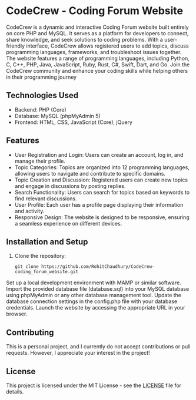 # CodeCrew - Coding Forum Website
CodeCrew is a dynamic and interactive Coding Forum website built entirely on core PHP and MySQL. It serves as a platform for developers to connect, share knowledge, and seek solutions to coding problems. With a user-friendly interface, CodeCrew allows registered users to add topics, discuss programming languages, frameworks, and troubleshoot issues together. The website features a range of programming languages, including Python, C, C++, PHP, Java, JavaScript, Ruby, Rust, C#, Swift, Dart, and Go. Join the CodeCrew community and enhance your coding skills while helping others in their programming journey


## Technologies Used
- Backend: PHP (Core)
- Database: MySQL (phpMyAdmin 5)
- Frontend: HTML, CSS, JavaScript (Core), jQuery


## Features
- User Registration and Login: Users can create an account, log in, and manage their profile.
- Topic Categories: Topics are organized into 12 programming languages, allowing users to navigate and contribute to specific domains.
- Topic Creation and Discussion: Registered users can create new topics and engage in discussions by posting replies.
- Search Functionality: Users can search for topics based on keywords to find relevant discussions.
- User Profile: Each user has a profile page displaying their information and activity.
- Responsive Design: The website is designed to be responsive, ensuring a seamless experience on different devices.


## Installation and Setup
1. Clone the repository:
   ```shell
   git clone https://github.com/RohitChaudhury/CodeCrew-coding_forum_website.git
Set up a local development environment with MAMP or similar software.
Import the provided database file (database.sql) into your MySQL database using phpMyAdmin or any other database management tool.
Update the database connection settings in the config.php file with your database credentials.
Launch the website by accessing the appropriate URL in your browser.


## Contributing
This is a personal project, and I currently do not accept contributions or pull requests. However, I appreciate your interest in the project!


## License
This project is licensed under the MIT License - see the [LICENSE](LICENSE) file for details.





